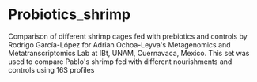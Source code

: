 # Probiotics_shrimp
Comparison of different shrimp cages fed with prebiotics and controls
by Rodrigo García-López for Adrian Ochoa-Leyva's Metagenomics and Metatranscriptomics Lab at IBt, UNAM, Cuernavaca, Mexico.
This set was used to compare Pablo's shrimp fed with different nourishments and controls using 16S profiles
